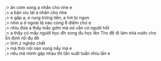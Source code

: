 ;> ăn cơm xong a nhắn cho nhe e<br>
;> a bận xíu lát a nhắn cho nhe<br>
;> e gặp a, e rụng trứng liền, a hơi bị ngon<br>
;> nhìn a ở ngoài tệ nào cũng 8 điểm chứ e<br>
;> nhìu đứa a thấy mắc gớm mà nó vẫn có người hốt<br>
;> a thấy có mấy người học đh xong đu học lên Ths để đi làm nhà nước cho ổn định rồi đụ đẻ<br>
;> tính z nghèo chết<br>
;> mà thôi nồi nào vung nấy mà e<br>
;> nếu mà mình gặp nhau thì tần suất tuần nhiu lần e
